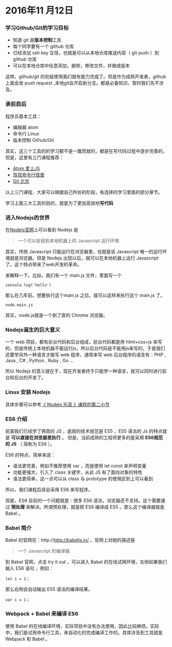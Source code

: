 # 2016年11 月12日
### 学习Github/Git的学习目标
- 知道 git 是**版本控制**工具
- 每个同学要有一个 github 仓库
- 已经添加 ssh key 互信，也就是可以从本地仓库推送内容（ git push ）到 github 仓库
- 可以在本地仓库中任意添加，删除，修改文件，并做成版本


这样，github/git 的初级使用我们就有能力完成了。但是作为成熟开发者，github 上面会发 push request ,本地git会开启新分支。都是必备知识。暂时我们先不涉及。


### 承前启后

程序员基本工具：

- 编辑器 atom
- 命令行 Linux
- 版本控制  Github/Git

其实，这三个工具的的学习都不是一蹴而就的，都是在写代码过程中逐步完善的，但是，这里有三门课程推荐：

- [Atom 爱上JS](http://haoqicat.com/atom-love-js)
- [驾驭命令行怪兽](http://haoqicat.com/ride-cli-monster)
- [Git 北京](http://haoqicat.com/gitbeijing)

以上三门课程，大家可以根据自己所处的阶段，有选择的学习里面的部分章节。

学习上面三大工具的目的，就是为了更加高效地**写代码**


### 进入Nodejs的世界

在[Nodejs官网](https://nodejs.org/)上可以看到 Nodejs 是

> 一个可以安装到本地机器上的 Javascript 运行环境

其实，传统 Javascript 只能运行在浏览器里，也就是说 Javascript 唯一的运行环境就是浏览器。但是 Nodejs 出现以后，就可以在本地机器上运行 Javascript 了。这个特点带来了web开发的革命。

来解释一下。比如，我们有一个 main.js 文件，里面写一个

```
console.log('hello')

```

那么在几年前。想要执行这个main.js 之后，就可以这样来执行这个 main.js 了。

```
node.main.js

```

其实，node.js就是一个剥了皮的 Chrome 浏览器。

### Nodejs诞生的巨大意义

一个 web 项目，都有前台代码和后台组成，前台代码都是用 html+css+js 来写的，但是传统上本地机器不能运行js，所以后台代码是不能用js来写的，于是我们还要学另外一种语言才能写 web 程序，通常来写 web 后台程序的语言有：PHP , Java , C# , Python , Ruby , Go ...

所以 Nodejs 的意义就在于，现在开发者终于只能学一种语言，就可以同时进行前台和后台的开发了。


### Linux 安装 Nodejs

具体步骤可以参考[《 Nodejs 乐高 》课程的第二小节](http://haoqicat.com/nodejs-lego/1-2-nodejs-install)

### ES6 介绍

前面我们已经学了两周的 JS ，底层的技术规范是 ES5 ，ES5 语法的 Js 的特点就是 **可以直接在浏览器里执行** 。 但是，当前成熟的工程师更多的是采用 **ES6规范的 JS** （ 简称为 ES6 ）。


ES6 的特点，简单来说：

- 语法更完善，例如不推荐使用 var ，而是使用 let const 来声明变量
- 功能更强大，引入了 class 关键字，从此 JS 有了面向对象的特性
- 语法更简单，这一点可以从 class 与 prototype 的使用区别上可以看到

所以，我们课程后续会采用 ES6 来写程序。

但是，ES6 目前的一个问题就是：很多 ES6 语法，浏览器还不支持。这个需要通过 **预处理** 来解决。所谓预处理，就是把 ES6 编译成 ES5 。那么这个编译器就是 Babel 。


### Babel 简介

Babel 的官网在：http://http://babeljs.io/  。官网上对她的描述是

>一个 Javascript 的编译器

到 Babel 官网，点击 try it out ，可以进入 Babel 的在线试用环境，左侧如果我们输入 ES6 语句 ，例如：

```
let i = 1；

```

那么右侧会自动输出 ES5 语法的编译结果。

```
var i = 1；

```


### Webpack + Babel 来编译 ES6

使用 Babel 的在线编译环境，实际项目中没有办法使用，因此比较麻烦。实际中，我们是试用命令行工具，来自动化的完成编译工作的。具体涉及到工具就是 Webpack 和 Babel 。
